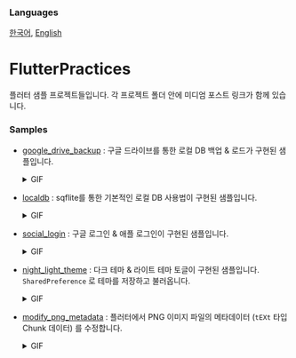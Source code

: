### Languages
[한국어](https://github.com/jhj0517/FlutterPractices/blob/master/README.md),  [English](https://github.com/jhj0517/FlutterPractices/blob/master/README_en.md)

# FlutterPractices
플러터 샘플 프로젝트들입니다. 각 프로젝트 폴더 안에 미디엄 포스트 링크가 함께 있습니다.

### Samples
- [google_drive_backup](https://github.com/jhj0517/FlutterPractices/tree/master/google_drive_backup) : 구글 드라이브를 통한 로컬 DB 백업 & 로드가 구현된 샘플입니다.
  <details> <summary>GIF</summary> 
  
  ![demo](https://github.com/jhj0517/FlutterPractices/assets/97279763/870f02ed-863f-46e5-823f-037cdaffeaa5)

  </details>

- [localdb](https://github.com/jhj0517/FlutterPractices/tree/master/localdb) : sqflite를 통한 기본적인 로컬 DB 사용법이 구현된 샘플입니다.
  <details> <summary>GIF</summary> 
  
  ![demo](https://github.com/jhj0517/FlutterPractices/assets/97279763/d28834a3-0ac3-42d5-8319-838f85354d99)

  </details>

- [social_login](https://github.com/jhj0517/FlutterPractices/tree/master/social_login) : 구글 로그인 & 애플 로그인이 구현된 샘플입니다.
  <details> <summary>GIF</summary> 
  
  ![demo](https://github.com/jhj0517/FlutterPractices/assets/97279763/9a0de492-4044-4629-b437-80cfafdedd62)

  </details>

- [night_light_theme](https://github.com/jhj0517/FlutterPractices/tree/master/night_light_theme) : 다크 테마 & 라이트 테마 토글이 구현된 샘플입니다. `SharedPreference` 로 테마를 저장하고 불러옵니다.
  <details> <summary>GIF</summary> 
  
  ![demo](https://github.com/jhj0517/FlutterPractices/assets/97279763/7f331608-1ce8-4e9e-b271-a672f14dd2e4)

  </details>

- [modify_png_metadata](https://github.com/jhj0517/flutter-samples/tree/master/modify_png_metadata) : 플러터에서 PNG 이미지 파일의 메타데이터 (`tEXt` 타입 Chunk 데이터) 를 수정합니다.
  <details> <summary>GIF</summary> 
   
  ![demo](https://github.com/jhj0517/flutter-samples/assets/97279763/18c8e29f-f074-42f6-8514-e16759edceaa)

  </details>
